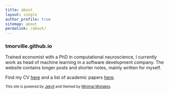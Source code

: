 ```yaml
---
title: about
layout: single
author_profile: true
sitemap: about
permalink: /about/
---
```


### tmorville.github.io
Trained economist with a PhD in computational neuroscience, I currently work as head of machine learning in a software development company. The  website contains longer posts and shorter notes, mainly written for myself. 

Find my CV [here](https://tmorville.github.io/markdown-cv/) and a list of academic papers [here](https://scholar.google.co.uk/citations?hl=en&user=n2ErHWUAAAAJ&view_op=list_works&gmla=AJsN-F5iAbKUmaaQCihglFLgN0QUlmAGrUqa8nHAr6QkUF6fpkCDrSUwMMxcENKd-jEf4WjyQ5AU28g6cvvJj4nMLiJw2hq_8CjnoUcYYKCNz_bdTZ1PG17BA18HJMVJoMDmcLLLAIBy). 

<span style="font-size:0.8em;"> This site is powered by [Jekyll](https://jekyllrb.com/) and themed by [Minimal Mistakes](https://mmistakes.github.io/minimal-mistakes/). </span>

